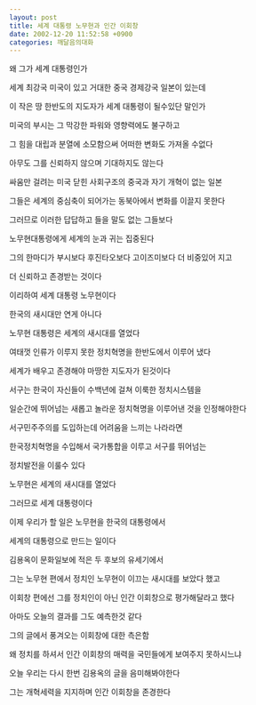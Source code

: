 ```yaml
---
layout: post
title: 세계 대통령 노무현과 인간 이회창
date: 2002-12-20 11:52:58 +0900
categories: 깨달음의대화
---
```

왜 그가 세계 대통령인가
  
세계 최강국 미국이 있고 거대한 중국 경제강국 일본이 있는데
  
이 작은 땅 한반도의 지도자가 세계 대통령이 될수있단 말인가
  
미국의 부시는 그 막강한 파워와 영향력에도 불구하고
  
그 힘을 대립과 분열에 소모함으써 어떠한 변화도 가져올 수없다
  
아무도 그를 신뢰하지 않으며 기대하지도 않는다
  
싸움만 걸려는 미국 닫힌 사회구조의 중국과 자기 개혁이 없는 일본
  
그들은 세계의 중심축이 되어가는 동북아에서 변화를 이끌지 못한다
  
그러므로 이러한 답답하고 들을 말도 없는 그들보다
  
노무현대통령에게 세계의 눈과 귀는 집중된다
  
그의 한마디가 부시보다 후진타오보다 고이즈미보다 더 비중있어 지고
  
더 신뢰하고 존경받는 것이다
  
이리하여 세계 대통령 노무현이다
  

  
한국의 새시대만 연게 아니다
  
노무현 대통령은 세계의 새시대를 열었다
  
여태껏 인류가 이루지 못한 정치혁명을 한반도에서 이루어 냈다
  
세계가 배우고 존경해야 마땅한 지도자가 된것이다
  
서구는 한국이 자신들이 수백년에 걸쳐 이룩한 정치시스템을
  
일순간에 뛰어넘는 새롭고 놀라운 정치혁명을 이루어낸 것을 인정해야한다
  
서구민주주의를 도입하는데 어려움을 느끼는 나라라면
  
한국정치혁명을 수입해서 국가통합을 이루고 서구를 뛰어넘는
  
정치발전을 이룰수 있다
  
노무현은 세계의 새시대를 열었다
  
그러므로 세계 대통령이다
  

  
이제 우리가 할 일은 노무현을 한국의 대통령에서
  
세계의 대통령으로 만드는 일이다
  

  
김용옥이 문화일보에 적은 두 후보의 유세기에서
  
그는 노무현 편에서 정치인 노무현이 이끄는 새시대를 보았다 했고
  
이회창 편에선 그를 정치인이 아닌 인간 이회창으로 평가해달라고 했다
  
아마도 오늘의 결과를 그도 예측한것 같다
  
그의 글에서 풍겨오는 이회창에 대한 측은함
  
왜 정치를 하셔서 인간 이회창의 매력을 국민들에게 보여주지 못하시느냐
  
오늘 우리는 다시 한번 김용옥의 글을 음미해봐야한다
  
그는 개혁세력을 지지하며 인간 이회창을 존경한다